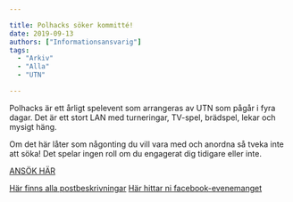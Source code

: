 ```yaml
---

title: Polhacks söker kommitté!
date: 2019-09-13
authors: ["Informationsansvarig"]
tags:
  - "Arkiv"
  - "Alla"
  - "UTN"

---
```


Polhacks är ett årligt spelevent som arrangeras av UTN som pågår i fyra dagar. 
Det är ett stort LAN med turneringar, TV-spel, brädspel, lekar och mysigt häng. 

Om det här låter som någonting du vill vara med och anordna så tveka inte att söka! 
Det spelar ingen roll om du engagerat dig tidigare eller inte.

[ANSÖK HÄR](https://apply.utn.se/)

 [Här finns alla postbeskrivningar](https://drive.google.com/drive/u/0/folders/0B8uSEPFZ2uc7dnA4ak5MY0Q2Vlk)
 [Här hittar ni facebook-evenemanget](https://www.facebook.com/events/906943333011551/)